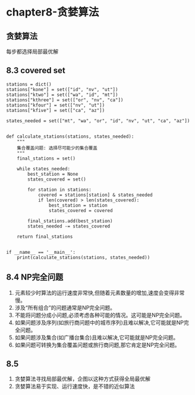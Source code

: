 chapter8-贪婪算法
================

## 贪婪算法

每步都选择局部最优解

##  8.3 covered set

```python3
stations = dict()
stations["kone"] = set(["id", "nv", "ut"])
stations["ktwo"] = set(["wa", "id", "mt"])
stations["kthree"] = set(["or", "nv", "ca"])
stations["kfour"] = set(["nv", "ut"])
stations["kfive"] = set(["ca", "az"])

states_needed = set(["mt", "wa", "or", "id", "nv", "ut", "ca", "az"])


def calculate_stations(stations, states_needed):
    """
    集合覆盖问题: 选择尽可能少的集合覆盖
    """
    final_stations = set()

    while states_needed:
        best_station = None
        states_covered = set()

        for station in stations:
            covered = stations[station] & states_needed
            if len(covered) > len(states_covered):
                best_station = station
                states_covered = covered

        final_stations.add(best_station)
        states_needed -= states_covered

    return final_stations


if __name__ == '__main__':
    print(calculate_stations(stations, states_needed))

```

## 8.4 NP完全问题

1. 元素较少时算法的运行速度非常快,但随着元素数量的增加,速度会变得非常慢。
2. 涉及“所有组合”的问题通常是NP完全问题。
3. 不能将问题分成小问题,必须考虑各种可能的情况。这可能是NP完全问题。
4. 如果问题涉及序列(如旅行商问题中的城市序列)且难以解决,它可能就是NP完全问题。
5. 如果问题涉及集合(如广播台集合)且难以解决,它可能就是NP完全问题。
6. 如果问题可转换为集合覆盖问题或旅行商问题,那它肯定是NP完全问题。

## 8.5

1. 贪婪算法寻找局部最优解，企图以这种方式获得全局最优解
2. 贪婪算法易于实现、运行速度快，是不错的近似算法
